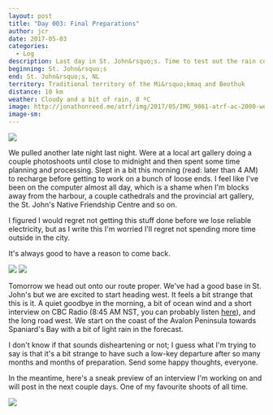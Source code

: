 ```yaml
---
layout: post
title: "Day 003: Final Preparations"
author: jcr
date: 2017-05-03
categories:
  - Log
description: Last day in St. John&rsquo;s. Time to test out the rain coats.
beginning: St. John&rsquo;s
end: St. John&rsquo;s, NL
territory: Traditional territory of the Mi&rsquo;kmaq and Beothuk
distance: 10 km
weather: Cloudy and a bit of rain, 8 ºC
image: http://jonathonreed.me/atrf/img/2017/05/IMG_9861-atrf-ac-2000-web.jpg
image-sm:
---
```


<img src="http://jonathonreed.me/atrf/img/2017/05/IMG_0082-atrf-jcr-2000-web.jpg">

We pulled another late night last night. Were at a local art gallery doing a couple photoshoots until close to midnight and then spent some time planning and processing. Slept in a bit this morning (read: later than 4 AM) to recharge before getting to work on a bunch of loose ends. I feel like I've been on the computer almost all day, which is a shame when I'm blocks away from the harbour, a couple cathedrals and the provincial art gallery, the St. John's Native Friendship Centre and so on. 

I figured I would regret not getting this stuff done before we lose reliable electricity, but as I write this I'm worried I'll regret not spending more time outside in the city.

It's always good to have a reason to come back.

<img src="http://jonathonreed.me/atrf/img/2017/05/IMG_9861-atrf-ac-2000-web.jpg">

<img src="http://jonathonreed.me/atrf/img/2017/05/IMG_9858-atrf-ac-2000-web.jpg">

Tomorrow we head out onto our route proper. We've had a good base in St. John's but we are excited to start heading west. It feels a bit strange that this is it. A quiet goodbye in the morning, a bit of ocean wind and a short interview on CBC Radio (8:45 AM NST, you can probably listen <a href="http://www.cbc.ca/listen/live/radio1/st-johns" target="blank">here</a>), and the long road west. We start on the coast of the Avalon Peninsula towards Spaniard's Bay with a bit of light rain in the forecast.

I don't know if that sounds disheartening or not; I guess what I'm trying to say is that it's a bit strange to have such a low-key departure after so many months and months of preparation. Send some happy thoughts, everyone.

In the meantime, here's a sneak preview of an interview I'm working on and will post in the next couple days. One of my favourite shoots of all time.

<img src="http://jonathonreed.me/atrf/img/2017/05/IMG_0427-atrf-jcr-2000-web.jpg">